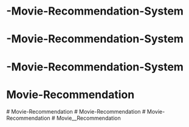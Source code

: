 # -Movie-Recommendation-System
# -Movie-Recommendation-System
# -Movie-Recommendation-System
# Movie-Recommendation
#   M o v i e - R e c o m m e n d a t i o n  
 #   M o v i e - R e c o m m e n d a t i o n  
 #   M o v i e - R e c o m m e n d a t i o n  
 # Movie__Recommendation
